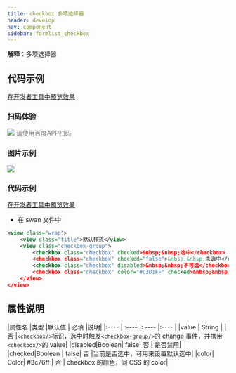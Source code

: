 ```yaml
---
title: checkbox 多项选择器
header: develop
nav: component
sidebar: formlist_checkbox
---
```


 

**解释**：多项选择器


## 代码示例

<a href="swanide://fragment/d8f53596cc9ed72a03b5cda11cf667981576147337156" title="在开发者工具中预览效果" target="_self">在开发者工具中预览效果</a>

### 扫码体验

<div class='scan-code-container'>
    <img src="https://b.bdstatic.com/miniapp/assets/images/doc_demo/checkbox.png" class="demo-qrcode-image" />
    <font color=#777 12px>请使用百度APP扫码</font>
</div>


###  图片示例 

<div class="m-doc-custom-examples">
    <div class="m-doc-custom-examples-correct">
        <img src="https://b.bdstatic.com/miniapp/images/checkbox1.png">
    </div>
    <div class="m-doc-custom-examples-correct">
        <img src=" ">
    </div>
    <div class="m-doc-custom-examples-correct">
        <img src=" ">
    </div>     
</div>

###  代码示例 

<a href="swanide://fragment/19b41700694c662e8dae6dd6a9d676c91572917630510" title="在开发者工具中预览效果" target="_self">在开发者工具中预览效果</a>

* 在 swan 文件中

```xml
<view class="wrap">
    <view class="title">默认样式</view>
    <view class="checkbox-group">
        <checkbox class="checkbox" checked>&nbsp;&nbsp;选中</checkbox>
        <checkbox class="checkbox" checked="false">&nbsp;&nbsp;未选中</checkbox>
        <checkbox class="checkbox" disabled>&nbsp;&nbsp;不可选</checkbox>
        <checkbox class="checkbox" color="#C3D1FF" checked>&nbsp;&nbsp;我是浅色的</checkbox>
    </view>
</view>
```
##  属性说明 

|属性名 |类型  |默认值  | 必填 |说明|
|:---- | :---- |: ---- |:---- |
|value | String  | | 否 |`<checkbox/>`标识，选中时触发`<checkbox-group/>`的 change 事件，并携带`<checkbox/>`的 value|
|disabled|Boolean| false| 否 | 是否禁用|
|checked|Boolean | false| 否 |当前是否选中，可用来设置默认选中|
|color| Color| #3c76ff | 否 | checkbox 的颜色，同 CSS 的 color|


